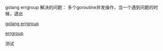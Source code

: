 golang errgroup 解决的问题：
多个goroutine并发操作，当一个遇到问题的时候，退出

[golang errgroup](https://zhuanlan.zhihu.com/p/64983626)

[errgroup](https://pkg.go.dev/golang.org/x/sync/errgroup)

测试